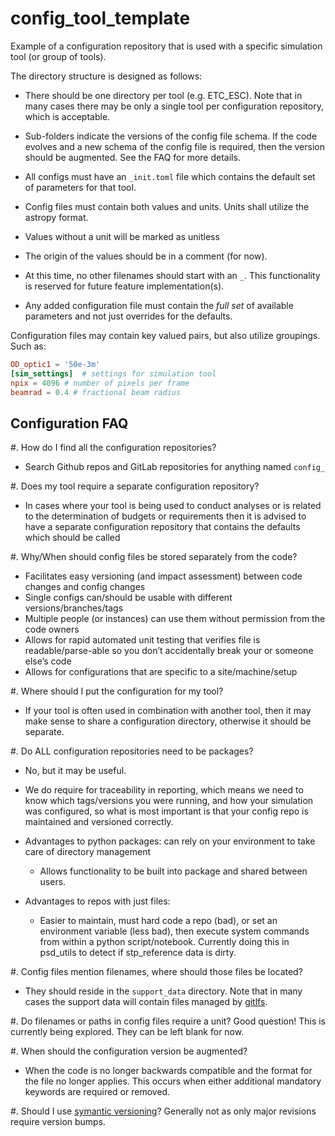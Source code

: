 # config_tool_template
Example of a configuration repository that is used with a specific simulation tool (or group of tools).

The directory structure is designed as follows:

- There should be one directory per tool (e.g. ETC_ESC). 
  Note that in many cases there may be only a single tool per configuration repository, which is acceptable.
- Sub-folders indicate the versions of the config file schema. If the code evolves and a new schema of the config file is required, then the version should be augmented. See the FAQ for more details.

- All configs must have an `_init.toml` file which contains the default set of parameters for that tool.
- Config files must contain both values and units. Units shall utilize the astropy format.
- Values without a unit will be marked as unitless
- The origin of the values should be in a comment (for now).
- At this time, no other filenames should start with an `_`. This functionality is reserved for future feature implementation(s).
- Any added configuration file must contain the *full set* of available parameters and not just overrides for the defaults.

Configuration files may contain key valued pairs, but also utilize groupings. Such as:

```toml
OD_optic1 = '50e-3m'
[sim_settings]  # settings for simulation tool
npix = 4096 # number of pixels per frame
beamrad = 0.4 # fractional beam radius
```


## Configuration FAQ

#. How do I find all the configuration repositories?
- Search Github repos and GitLab repositories for anything named `config_`

#. Does my tool require a separate configuration repository?
- In cases where your tool is being used to conduct analyses or is related to the determination of budgets or requirements then it is advised to have a separate configuration repository that contains the defaults which should be called

#. Why/When should config files be stored separately from the code?
- Facilitates easy versioning (and impact assessment) between code changes and config changes
- Single configs can/should be usable with different versions/branches/tags
- Multiple people (or instances) can use them without permission from the code owners
- Allows for rapid automated unit testing that verifies file is readable/parse-able so you don’t accidentally break your or someone else’s code
- Allows for configurations that are specific to a site/machine/setup

#. Where should I put the configuration for my tool?
- If your tool is often used in combination with another tool, then it may make sense to share a configuration directory, otherwise it should be separate.

#. Do ALL configuration repositories need to be packages? 
- No, but it may be useful.
- We do require for traceability in reporting, which means we need to know which tags/versions you were running, and how your simulation was configured, so what is most important is that your config repo is maintained and versioned correctly. 

- Advantages to python packages: can rely on your environment to take care of directory management
  - Allows functionality to be built into package and shared between users.
- Advantages to repos with just files: 
  - Easier to maintain, must hard code a repo (bad), or set an environment variable (less bad), then execute system commands from within a python script/notebook.
   Currently doing this in psd_utils to detect if stp_reference data is dirty.

#. Config files mention filenames, where should those files be located?
- They should reside in the `support_data` directory.
  Note that in many cases the support data will contain files managed by [gitlfs](https://git-lfs.com/).

#. Do filenames or paths in config files require a unit?
Good question! This is currently being explored. They can be left blank for now.

#. When should the configuration version be augmented?
- When the code is no longer backwards compatible and the format for the file no longer applies.
  This occurs when either additional mandatory keywords are required or removed.

#. Should I use [symantic versioning](https://semver.org/)? 
Generally not as only major revisions require version bumps.



<!-- This code uses ``pre-commit`` to check yaml file syntax, maintain ``black`` formatting, and check ``flake8`` compliance.
To enable this, run the following commands once (the first removes the previous pre-commit hook)::

    git config --unset-all core.hooksPath
    pre-commit install -->
